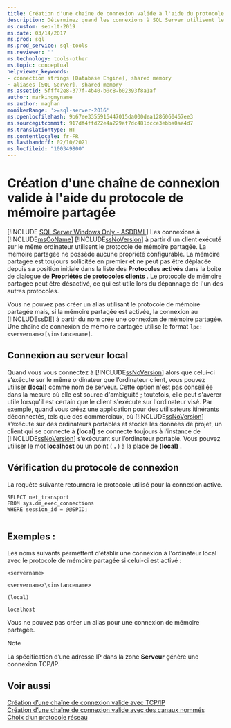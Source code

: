 ```yaml
---
title: Création d'une chaîne de connexion valide à l'aide du protocole de mémoire partagée
description: Déterminez quand les connexions à SQL Server utilisent le protocole de mémoire partagée et comment créer une chaîne de connexion valide pour ce protocole.
ms.custom: seo-lt-2019
ms.date: 03/14/2017
ms.prod: sql
ms.prod_service: sql-tools
ms.reviewer: ''
ms.technology: tools-other
ms.topic: conceptual
helpviewer_keywords:
- connection strings [Database Engine], shared memory
- aliases [SQL Server], shared memory
ms.assetid: 5fff42e8-377f-4b40-b0c8-b02393f8a1af
author: markingmyname
ms.author: maghan
monikerRange: '>=sql-server-2016'
ms.openlocfilehash: 9b67ee3355916447015da000dea1286060467ee3
ms.sourcegitcommit: 917df4ffd22e4a229af7dc481dcce3ebba0aa4d7
ms.translationtype: HT
ms.contentlocale: fr-FR
ms.lasthandoff: 02/10/2021
ms.locfileid: "100349800"
---
```

# <a name="creating-a-valid-connection-string-using-shared-memory-protocol"></a>Création d'une chaîne de connexion valide à l'aide du protocole de mémoire partagée
[!INCLUDE [SQL Server Windows Only - ASDBMI ](../../includes/applies-to-version/sql-windows-only-asdbmi.md)]
  Les connexions à [!INCLUDE[msCoName](../../includes/msconame-md.md)] [!INCLUDE[ssNoVersion](../../includes/ssnoversion-md.md)] à partir d'un client exécuté sur le même ordinateur utilisent le protocole de mémoire partagée. La mémoire partagée ne possède aucune propriété configurable. La mémoire partagée est toujours sollicitée en premier et ne peut pas être déplacée depuis sa position initiale dans la liste des **Protocoles activés** dans la boite de dialogue de **Propriétés de protocoles clients** . Le protocole de mémoire partagée peut être désactivé, ce qui est utile lors du dépannage de l'un des autres protocoles.  
  
 Vous ne pouvez pas créer un alias utilisant le protocole de mémoire partagée mais, si la mémoire partagée est activée, la connexion au [!INCLUDE[ssDE](../../includes/ssde-md.md)] à partir du nom crée une connexion de mémoire partagée. Une chaîne de connexion de mémoire partagée utilise le format `lpc:<servername>[\instancename]`.  
  
## <a name="connecting-to-the-local-server"></a>Connexion au serveur local  
 Quand vous vous connectez à [!INCLUDE[ssNoVersion](../../includes/ssnoversion-md.md)] alors que celui-ci s’exécute sur le même ordinateur que l’ordinateur client, vous pouvez utiliser **(local)** comme nom de serveur. Cette option n'est pas conseillée dans la mesure où elle est source d'ambiguïté ; toutefois, elle peut s'avérer utile lorsqu'il est certain que le client s'exécute sur l'ordinateur visé. Par exemple, quand vous créez une application pour des utilisateurs itinérants déconnectés, tels que des commerciaux, où [!INCLUDE[ssNoVersion](../../includes/ssnoversion-md.md)] s’exécute sur des ordinateurs portables et stocke les données de projet, un client qui se connecte à **(local)** se connecte toujours à l’instance de [!INCLUDE[ssNoVersion](../../includes/ssnoversion-md.md)] s’exécutant sur l’ordinateur portable. Vous pouvez utiliser le mot **localhost** ou un point ( **.** ) à la place de **(local)** .  
  
## <a name="verifying-your-connection-protocol"></a>Vérification du protocole de connexion  
 La requête suivante retournera le protocole utilisé pour la connexion active.  
  
```  
SELECT net_transport   
FROM sys.dm_exec_connections   
WHERE session_id = @@SPID;  
  
```  
  
## <a name="examples"></a>Exemples :  
 Les noms suivants permettent d'établir une connexion à l'ordinateur local avec le protocole de mémoire partagée si celui-ci est activé :  
  
 `<servername>`  
  
 `<servername>\<instancename>`  
  
 `(local)`  
  
 `localhost`  
  
 Vous ne pouvez pas créer un alias pour une connexion de mémoire partagée.  
  
> [!NOTE]  
>  La spécification d’une adresse IP dans la zone **Serveur** génère une connexion TCP/IP.  
  
## <a name="see-also"></a>Voir aussi  
 [Création d’une chaîne de connexion valide avec TCP/IP](../../tools/configuration-manager/creating-a-valid-connection-string-using-tcp-ip.md)   
 [Création d’une chaîne de connexion valide avec des canaux nommés](/previous-versions/sql/sql-server-2016/ms189307(v=sql.130))   
 [Choix d’un protocole réseau](/previous-versions/sql/sql-server-2016/ms187892(v=sql.130))  
  
